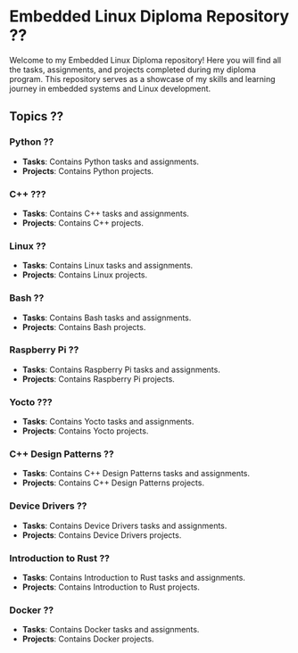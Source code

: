 # Embedded Linux Diploma Repository ?? 
 
Welcome to my Embedded Linux Diploma repository! Here you will find all the tasks, assignments, and projects completed during my diploma program. This repository serves as a showcase of my skills and learning journey in embedded systems and Linux development. 
 
## Topics ?? 
 
### Python ?? 
- **Tasks**: Contains Python tasks and assignments. 
- **Projects**: Contains Python projects. 
 
### C++ ??? 
- **Tasks**: Contains C++ tasks and assignments. 
- **Projects**: Contains C++ projects. 
 
### Linux ?? 
- **Tasks**: Contains Linux tasks and assignments. 
- **Projects**: Contains Linux projects. 
 
### Bash ?? 
- **Tasks**: Contains Bash tasks and assignments. 
- **Projects**: Contains Bash projects. 
 
### Raspberry Pi ?? 
- **Tasks**: Contains Raspberry Pi tasks and assignments. 
- **Projects**: Contains Raspberry Pi projects. 
 
### Yocto ??? 
- **Tasks**: Contains Yocto tasks and assignments. 
- **Projects**: Contains Yocto projects. 
 
### C++ Design Patterns ?? 
- **Tasks**: Contains C++ Design Patterns tasks and assignments. 
- **Projects**: Contains C++ Design Patterns projects. 
 
### Device Drivers ?? 
- **Tasks**: Contains Device Drivers tasks and assignments. 
- **Projects**: Contains Device Drivers projects. 
 
### Introduction to Rust ?? 
- **Tasks**: Contains Introduction to Rust tasks and assignments. 
- **Projects**: Contains Introduction to Rust projects. 
 
### Docker ?? 
- **Tasks**: Contains Docker tasks and assignments. 
- **Projects**: Contains Docker projects. 
